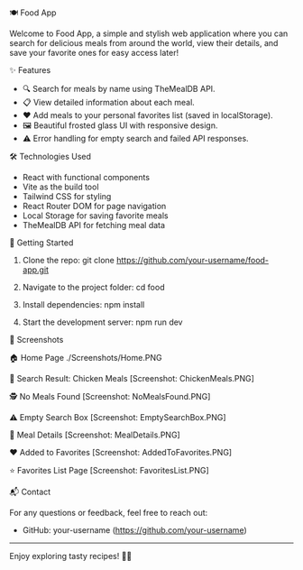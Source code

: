 
🍽️ Food App

Welcome to Food App, a simple and stylish web application where you can search for delicious meals from around the world, view their details, and save your favorite ones for easy access later!

✨ Features

- 🔍 Search for meals by name using TheMealDB API.
- 📋 View detailed information about each meal.
- ❤️ Add meals to your personal favorites list (saved in localStorage).
- 🖼️ Beautiful frosted glass UI with responsive design.
- ⚠️ Error handling for empty search and failed API responses.

🛠️ Technologies Used

- React with functional components
- Vite as the build tool
- Tailwind CSS for styling
- React Router DOM for page navigation
- Local Storage for saving favorite meals
- TheMealDB API for fetching meal data

🚀 Getting Started

1. Clone the repo:
   git clone https://github.com/your-username/food-app.git

2. Navigate to the project folder:
   cd food

3. Install dependencies:
   npm install

4. Start the development server:
   npm run dev


📸 Screenshots

🏠 Home Page
./Screenshots/Home.PNG

🍗 Search Result: Chicken Meals
[Screenshot: ChickenMeals.PNG]

🕵️ No Meals Found
[Screenshot: NoMealsFound.PNG]

⚠️ Empty Search Box
[Screenshot: EmptySearchBox.PNG]

📖 Meal Details
[Screenshot: MealDetails.PNG]

❤️ Added to Favorites
[Screenshot: AddedToFavorites.PNG]

⭐ Favorites List Page
[Screenshot: FavoritesList.PNG]

📬 Contact

For any questions or feedback, feel free to reach out:

- GitHub: your-username (https://github.com/your-username)

---

Enjoy exploring tasty recipes! 🍲✨
